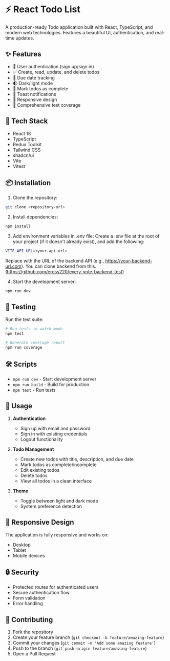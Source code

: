 # ⚡️ React Todo List

A production-ready Todo application built with React, TypeScript, and modern web technologies. Features a beautiful UI, authentication, and real-time updates.

## ✨ Features

- 🔐 User authentication (sign up/sign in)
- ✅ Create, read, update, and delete todos
- 📅 Due date tracking
- 🌓 Dark/light mode
- 🎯 Mark todos as complete
- 🔔 Toast notifications
- 📱 Responsive design
- 🧪 Comprehensive test coverage

## 🚀 Tech Stack

- React 18
- TypeScript
- Redux Toolkit
- Tailwind CSS
- shadcn/ui
- Vite
- Vitest

## 📦 Installation

1. Clone the repository:
```bash
git clone <repository-url>
```

2. Install dependencies:
```bash
npm install
```

3. Add environment variables in .env file: Create a .env file at the root of your project (if it doesn't already exist), and add the following:
```bash
VITE_API_URL=<your-api-url>
```
Replace <your-api-url> with the URL of the backend API (e.g., https://your-backend-url.com).
You can clone backend from this.(https://github.com/eross220/every-vote-backend-test)


4. Start the development server:
```bash
npm run dev
```

## 🧪 Testing

Run the test suite:
```bash
# Run tests in watch mode
npm test

# Generate coverage report
npm run coverage
```

## 🛠️ Scripts

- `npm run dev` - Start development server
- `npm run build` - Build for production
- `npm test` - Run tests

## 📝 Usage

1. **Authentication**
   - Sign up with email and password
   - Sign in with existing credentials
   - Logout functionality

2. **Todo Management**
   - Create new todos with title, description, and due date
   - Mark todos as complete/incomplete
   - Edit existing todos
   - Delete todos
   - View all todos in a clean interface

3. **Theme**
   - Toggle between light and dark mode
   - System preference detection

## 📱 Responsive Design

The application is fully responsive and works on:
- Desktop
- Tablet
- Mobile devices

## 🔒 Security

- Protected routes for authenticated users
- Secure authentication flow
- Form validation
- Error handling

## 🤝 Contributing

1. Fork the repository
2. Create your feature branch (`git checkout -b feature/amazing-feature`)
3. Commit your changes (`git commit -m 'Add some amazing feature'`)
4. Push to the branch (`git push origin feature/amazing-feature`)
5. Open a Pull Request

